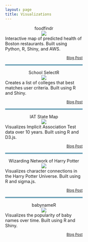 ```yaml
---
layout: page
title: Visualizations
---
```


<div style="width:50%">

<p>

<center>foodfindr</center>
<center><a href="https://dpmartin42.shinyapps.io/foodfindr/"><img style="max-height: 200px; height: auto" src="../images/foodfindr.png" align="middle"></a></center>
Interactive map of predicted health of Boston restaurants. Built using Python, R, Shiny, and AWS.

<p>

<div align="right">
<small>
<a href="/blogposts/food-findr/">Blog Post</a>
</small>
</div>

<p>
<p style="border: 2px solid #6a9fb5"></p>

<center>School SelectR</center>
<center><a href="https://dpmartin42.shinyapps.io/college-choice-app/"><img style="max-height: 200px; height: auto" src="../images/School_SelectR.png" align="middle"></a></center>
Creates a list of colleges that best matches user criteria. Built using R and Shiny.

<p>

<div align="right">
<small>
<a href="/blogposts/school-selectR/">Blog Post</a>
</small>
</div>

<p>
<p style="border: 2px solid #6a9fb5"></p>

<center>IAT State Map</center>
<center><a href="../projects/IAT_Map/state_map.html"><img style="max-height: 200px; height: auto" src="../images/IATMap.png" align="middle"></a></center>
Visualizes Implicit Association Test data over 10 years. Built using R and D3.js.

<p>

<div align="right">
<small>
<a href="/blogposts/visualizing-PI-data/">Blog Post</a>
</small>
</div>

<p>
<p style="border: 2px solid #6a9fb5"></p>

<center>Wizarding Network of Harry Potter</center>
<center><a href="../projects/Harry_Potter/Harry_Potter_Network.html"><img style="max-height: 200px; height: auto" src="../images/HP_network.png"></a></center>
Visualizes character connections in the Harry Potter Universe. Built using R and sigma.js.

<p>

<div align="right">
<small>
<a href="/blogposts/wizard-network/">Blog Post</a>
</small>
</div>

<p>
<p style="border: 2px solid #6a9fb5"></p>

<center>babynameR</center>
<center><a href="https://dpmartin42.shinyapps.io/babynameR/"><img style="max-height: 200px; height: auto" src="../images/babynameR.png"></a></center>
Visualizes the popularity of baby names over time. Built using R and Shiny.

<p>

<div align="right">
<small>
<a href="/blogposts/Naming-Babies/">Blog Post</a>
</small>
</div>

